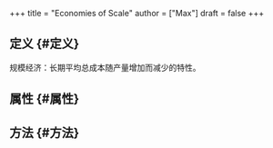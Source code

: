 +++
title = "Economies of Scale"
author = ["Max"]
draft = false
+++

## 定义 {#定义}

规模经济：长期平均总成本随产量增加而减少的特性。


## 属性 {#属性}


## 方法 {#方法}
